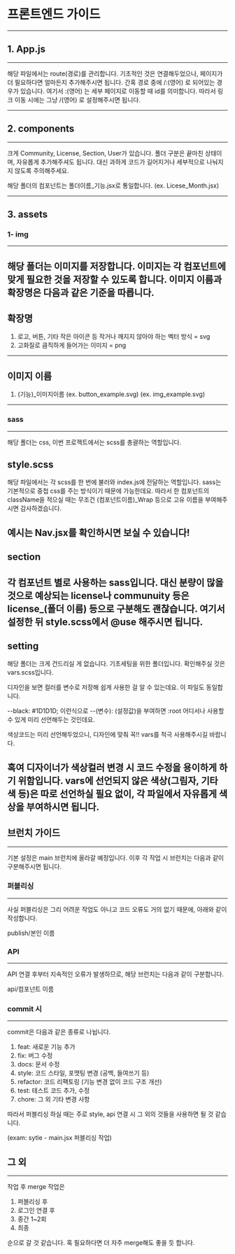 # 프론트엔드 가이드
--- 

## 1. App.js
--- 

해당 파일에서는 route(경로)를 관리합니다. 기초적인 것은 연결해두었으나, 페이지가 더 필요하다면 얼마든지 추가해주시면 됩니다. 간혹 경로 중에 /:(영어) 로 되어있는 경우가 있습니다. 여기서 :(영어) 는 세부 페이지로 이동할 때 id를 의미합니다. 따라서 링크 이동 시에는 그냥 /(영어) 로 설정해주시면 됩니다.

--- 

## 2. components
--- 

크게 Community, License, Section, User가 있습니다. 폴더 구분은 끝마친 상태이며, 자유롭게 추가해주셔도 됩니다. 대신 과하게 코드가 길어지거나 세부적으로 나눠지지 않도록 주의해주세요. 

해당 폴더의 컴포넌트는 폴더이름_기능.jsx로 통일합니다. (ex. Licese_Month.jsx)

---

## 3. assets
### 1- img 
--- 

해당 폴더는 이미지를 저장합니다. 이미지는 각 컴포넌트에 맞게 필요한 것을 저장할 수 있도록 합니다. 이미지 이름과 확장명은 다음과 같은 기준을 따릅니다.
--- 

<strong>확장명</strong>
--- 

1) 로고, 버튼, 기타 작은 아이콘 등 작거나 깨지지 않아야 하는 벡터 방식 = svg
2) 고화질로 큼직하게 들어가는 이미지 = png
--- 

<strong>이미지 이름</strong>
--- 

1) (기능)_이미지이름
(ex. button_example.svg)
(ex. img_example.svg)
--- 

### sass
--- 

해당 폴더는 css, 이번 프로젝트에서는 scss를 총괄하는 역할입니다. 

<strong>style.scss</strong>
--- 

해당 파일에서는 각 scss를 한 번에 불러와 index.js에 전달하는 역할입니다. sass는 기본적으로 중첩 css를 주는 방식이기 때문에 가능한데요. 따라서 한 컴포넌트의 className을 적으실 때는 무조건 (컴포넌트이름)_Wrap 등으로 고유 이름을 부여해주시면 감사하겠습니다.

예시는 Nav.jsx를 확인하시면 보실 수 있습니다!
--- 

<strong>section</strong>
--- 

각 컴포넌트 별로 사용하는 sass입니다. 대신 분량이 많을 것으로 예상되는 license나 communuity 등은 license_(폴더 이름) 등으로 구분해도 괜찮습니다. 여기서 설정한 뒤 style.scss에서 @use 해주시면 됩니다. 
--- 

<strong>setting</strong>
--- 

해당 폴더는 크게 건드리실 게 없습니다. 기초세팅을 위한 폴더입니다. 확인해주실 것은 vars.scss입니다.

디자인을 보면 컬러를 변수로 저장해 쉽게 사용한 걸 알 수 있는데요. 이 파일도 동일합니다. 

--black: #1D1D1D; 이런식으로 --(변수): (설정값)을 부여하면 :root 어디서나 사용할 수 있게 미리 선언해두는 것인데요.

색상코드는 미리 선언해두었으니, 디자인에 맞춰 꼭!! vars를 적극 사용해주시길 바랍니다. 

혹여 디자이너가 색상컬러 변경 시 코드 수정을 용이하게 하기 위함입니다. vars에 선언되지 않은 색상(그림자, 기타 색 등)은 따로 선언하실 필요 없이, 각 파일에서 자유롭게 색상을 부여하시면 됩니다. 
--- 

## 브런치 가이드
--- 

기본 설정은 main 브런치에 올라갈 예정입니다. 이후 각 작업 시 브런치는 다음과 같이 구분해주시면 됩니다. 

### 퍼블리싱
--- 

사실 퍼블리싱은 그리 어려운 작업도 아니고 코드 오류도 거의 없기 때문에, 아래와 같이 작성합니다.

publish/본인 이름

### API
--- 

API 연결 후부터 지속적인 오류가 발생하므로, 해당 브런치는 다음과 같이 구분합니다. 

api/컴포넌트 이름

### commit 시
--- 
commit은 다음과 같은 종류로 나뉩니다. 

1) feat: 새로운 기능 추가
2) fix: 버그 수정
3) docs: 문서 수정
4) style: 코드 스타일, 포맷팅 변경 (공백, 들여쓰기 등)
4) refactor: 코드 리팩토링 (기능 변경 없이 코드 구조 개선)
6) test: 테스트 코드 추가, 수정
7) chore: 그 외 기타 변경 사항 

따라서 퍼블리싱 하실 때는 주로 style, api 연결 시 그 외의 것들을 사용하면 될 것 같습니다. 

(exam: sytle - main.jsx 퍼블리싱 작업)

## 그 외 
--- 

작업 후 merge 작업은 

1) 퍼블리싱 후 
2) 로그인 연결 후
3) 중간 1~2회
4) 최종

순으로 갈 것 같습니다. 혹 필요하다면 더 자주 merge해도 좋을 듯 합니다. 